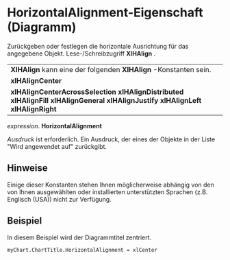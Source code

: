 
# HorizontalAlignment-Eigenschaft (Diagramm)

Zurückgeben oder festlegen die horizontale Ausrichtung für das angegebene Objekt. Lese-/Schreibzugriff 
 **XlHAlign**
 .


||
|:-----|
|**XlHAlign** kann eine der folgenden **XlHAlign** -Konstanten sein.|
|**xlHAlignCenter**|
|**xlHAlignCenterAcrossSelection** **xlHAlignDistributed** **xlHAlignFill** **xlHAlignGeneral** **xlHAlignJustify** **xlHAlignLeft** **xlHAlignRight**|

 _expression_. **HorizontalAlignment**

 _Ausdruck_ ist erforderlich. Ein Ausdruck, der eines der Objekte in der Liste "Wird angewendet auf" zurückgibt.

## Hinweise

Einige dieser Konstanten stehen Ihnen möglicherweise abhängig von den von Ihnen ausgewählten oder installierten unterstützten Sprachen (z.B. Englisch (USA)) nicht zur Verfügung.


## Beispiel

In diesem Beispiel wird der Diagrammtitel zentriert.


```
myChart.ChartTitle.HorizontalAlignment = xlCenter
```

